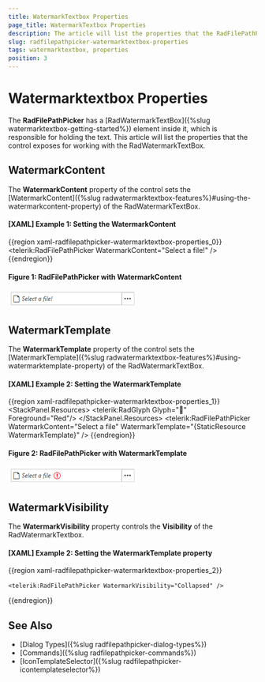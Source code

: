 ```yaml
---
title: WatermarkTextbox Properties
page_title: WatermarkTextbox Properties
description: The article will list the properties that the RadFilePathPicker control exposes for controlling the behavior of the RadWatermarkTextBox inside it.
slug: radfilepathpicker-watermarktextbox-properties
tags: watermarktextbox, properties
position: 3
---
```


# Watermarktextbox Properties

The __RadFilePathPicker__ has a [RadWatermarkTextBox]({%slug watermarktextbox-getting-started%}) element inside it, which is responsible for holding the text. This article will list the properties that the control exposes for working with the RadWatermarkTextBox.

## WatermarkContent

The __WatermarkContent__ property of the control sets the [WatermarkContent]({%slug radwatermarktextbox-features%}#using-the-watermarkcontent-property) of the RadWatermarkTextBox. 

#### __[XAML] Example 1: Setting the WatermarkContent__
{{region xaml-radfilepathpicker-watermarktextbox-properties_0}}
	<telerik:RadFilePathPicker WatermarkContent="Select a file!" />
{{endregion}}

#### __Figure 1: RadFilePathPicker with WatermarkContent__
![RadFilePathPicker with WatermarkContent](images/FilePathPicker_WatermarkContent.png)

## WatermarkTemplate

The __WatermarkTemplate__ property of the control sets the [WatermarkTemplate]({%slug radwatermarktextbox-features%}#using-watermarktemplate-property) of the RadWatermarkTextBox.

#### __[XAML] Example 2: Setting the WatermarkTemplate__
{{region xaml-radfilepathpicker-watermarktextbox-properties_1}}
	<StackPanel>
        <StackPanel.Resources>
            <DataTemplate x:Key="WatermarkTemplate">
                <StackPanel Orientation="Horizontal">
                    <TextBlock Text="{Binding}" Margin="0 0 5 0" />
                    <telerik:RadGlyph Glyph="&#xe403;" Foreground="Red"/>
                </StackPanel>
            </DataTemplate>
        </StackPanel.Resources>
        <telerik:RadFilePathPicker WatermarkContent="Select a file" WatermarkTemplate="{StaticResource WatermarkTemplate}" />
    </StackPanel>
{{endregion}}

#### __Figure 2: RadFilePathPicker with WatermarkTemplate__
![RadFilePathPicker with WatermarkTemplate](images/FilePathPicker_WatermarkTemplate.png)

## WatermarkVisibility

The __WatermarkVisibility__ property controls the __Visibility__ of the RadWatermarkTextbox. 

#### __[XAML] Example 2: Setting the WatermarkTemplate property__
{{region xaml-radfilepathpicker-watermarktextbox-properties_2}}

    <telerik:RadFilePathPicker WatermarkVisibility="Collapsed" />
{{endregion}}

## See Also

* [Dialog Types]({%slug radfilepathpicker-dialog-types%})
* [Commands]({%slug radfilepathpicker-commands%})
* [IconTemplateSelector]({%slug radfilepathpicker-icontemplateselector%})